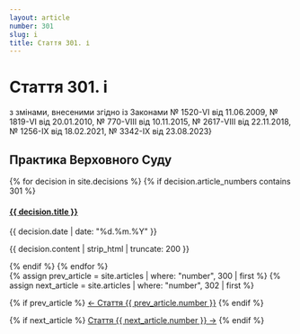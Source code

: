 ```yaml
---
layout: article
number: 301
slug: i
title: Стаття 301. і
---
```


# Стаття 301. і

з змінами, внесеними згідно із Законами № 1520-VI від 11.06.2009, № 1819-VI від 20.01.2010, № 770-VIII від 10.11.2015, № 2617-VIII від 22.11.2018, № 1256-IX від 18.02.2021, № 3342-IX від 23.08.2023}

## Практика Верховного Суду

<div class="decisions-container">
{% for decision in site.decisions %}
  {% if decision.article_numbers contains 301 %}
    <div class="decision-item">
      <h4><a href="{{ decision.url }}">{{ decision.title }}</a></h4>
      <p class="decision-date">{{ decision.date | date: "%d.%m.%Y" }}</p>
      <p class="decision-excerpt">{{ decision.content | strip_html | truncate: 200 }}</p>
    </div>
  {% endif %}
{% endfor %}
</div>

<div class="article-navigation">
  {% assign prev_article = site.articles | where: "number", 300 | first %}
  {% assign next_article = site.articles | where: "number", 302 | first %}
  
  {% if prev_article %}
    <a href="{{ prev_article.url }}" class="prev-article">← Стаття {{ prev_article.number }}</a>
  {% endif %}
  
  {% if next_article %}
    <a href="{{ next_article.url }}" class="next-article">Стаття {{ next_article.number }} →</a>
  {% endif %}
</div>
